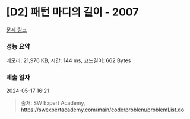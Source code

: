 # [D2] 패턴 마디의 길이 - 2007 

[문제 링크](https://swexpertacademy.com/main/code/problem/problemDetail.do?contestProbId=AV5P1kNKAl8DFAUq) 

### 성능 요약

메모리: 21,976 KB, 시간: 144 ms, 코드길이: 662 Bytes

### 제출 일자

2024-05-17 16:21



> 출처: SW Expert Academy, https://swexpertacademy.com/main/code/problem/problemList.do